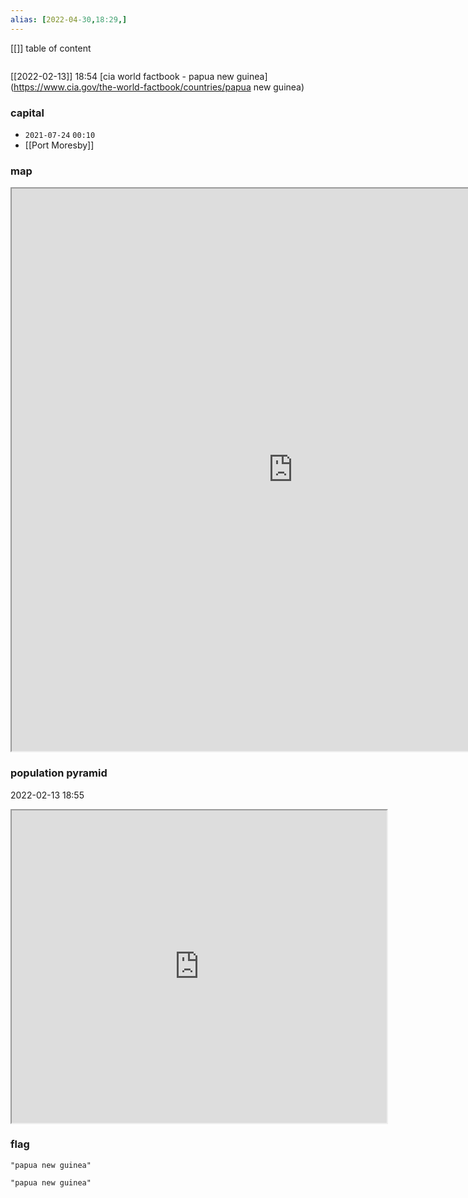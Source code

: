 ```yaml
---
alias: [2022-04-30,18:29,]
---
```

[[]]
table of content
```toc
```
[[2022-02-13]] 18:54
[cia world factbook - papua new guinea](https://www.cia.gov/the-world-factbook/countries/papua new guinea)
### capital
- `2021-07-24` `00:10`
- [[Port Moresby]]
### map
<iframe src="https://duckduckgo.com/?t=ffab&q=papua new guinea&ia=web&iaxm=about" width="900" height="900" ></iframe>

### population pyramid

2022-02-13 18:55

<iframe src="https://www.populationpyramid.net/papua new guinea/2019/" width="600" height="500" ></iframe>

### flag

```query
"papua new guinea"
```

```query
"papua new guinea"
```